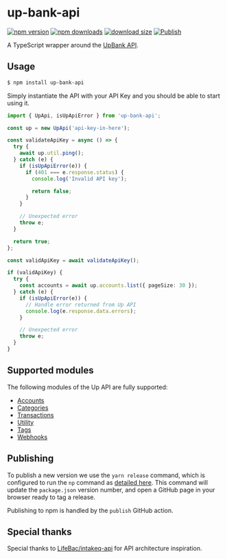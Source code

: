 # up-bank-api

[![npm version](https://badge.fury.io/js/up-bank-api.svg)](https://www.npmjs.com/package/up-bank-api)
[![npm downloads](https://img.shields.io/npm/dt/up-bank-api)](https://www.npmjs.com/package/up-bank-api)
[![download size](https://img.shields.io/bundlephobia/min/up-bank-api)](https://www.npmjs.com/package/up-bank-api)
[![Publish](https://github.com/ndench/up-bank-api/workflows/Publish/badge.svg)](https://github.com/ndench/up-bank-api/actions?query=workflow%3APublish)

A TypeScript wrapper around the [UpBank API](https://developer.up.com.au/).

## Usage

```sh
$ npm install up-bank-api
```

Simply instantiate the API with your API Key and you should be able to start using it.

```typescript
import { UpApi, isUpApiError } from 'up-bank-api';

const up = new UpApi('api-key-in-here');

const validateApiKey = async () => {
  try {
    await up.util.ping();
  } catch (e) {
    if (isUpApiError(e)) {
      if (401 === e.response.status) {
        console.log('Invalid API key');

        return false;
      }
    }

    // Unexpected error
    throw e;
  }

  return true;
};

const validApiKey = await validateApiKey();

if (validApiKey) {
  try {
    const accounts = await up.accounts.list({ pageSize: 30 });
  } catch (e) {
    if (isUpApiError(e)) {
      // Handle error returned from Up API
      console.log(e.response.data.errors);
    }

    // Unexpected error
    throw e;
  }
}
```

## Supported modules

The following modules of the Up API are fully supported:

- [Accounts](https://developer.up.com.au/#accounts)
- [Categories](https://developer.up.com.au/#categories)
- [Transactions](https://developer.up.com.au/#transactions)
- [Utility](https://developer.up.com.au/#utility_endpoints)
- [Tags](https://developer.up.com.au/#tags)
- [Webhooks](https://developer.up.com.au/#webhooks)

## Publishing

To publish a new version we use the `yarn release` command, which is configured to run the `np` command
as [detailed here](https://zellwk.com/blog/publish-to-npm/). This command will update the `package.json`
version number, and open a GitHub page in your browser ready to tag a release.

Publishing to npm is handled by the `publish` GitHub action.

## Special thanks

Special thanks to [LifeBac/intakeq-api](https://github.com/LifeBac/intakeq-api) for API architecture inspiration.
